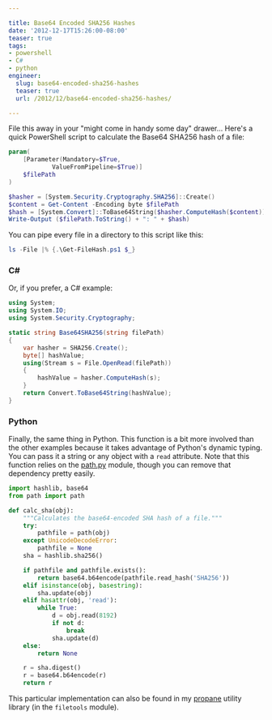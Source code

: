 ```yaml
---

title: Base64 Encoded SHA256 Hashes
date: '2012-12-17T15:26:00-08:00'
teaser: true
tags:
- powershell
- C#
- python
engineer:
  slug: base64-encoded-sha256-hashes
  teaser: true
  url: /2012/12/base64-encoded-sha256-hashes/

---
```


File this away in your "might come in handy some day" drawer... Here's a quick PowerShell script to calculate the Base64 SHA256 hash of a file:

```powershell
param(
    [Parameter(Mandatory=$True,
            ValueFromPipeline=$True)]
    $filePath
)

$hasher = [System.Security.Cryptography.SHA256]::Create()
$content = Get-Content -Encoding byte $filePath
$hash = [System.Convert]::ToBase64String($hasher.ComputeHash($content))
Write-Output ($filePath.ToString() + ": " + $hash)
```

You can pipe every file in a directory to this script like this:

```powershell
ls -File |% {.\Get-FileHash.ps1 $_}
```

<!--more-->

### C\#&nbsp;

Or, if you prefer, a C# example:

```csharp
using System;
using System.IO;
using System.Security.Cryptography;

static string Base64SHA256(string filePath)
{
    var hasher = SHA256.Create();
    byte[] hashValue;
    using(Stream s = File.OpenRead(filePath))
    {
        hashValue = hasher.ComputeHash(s);
    }
    return Convert.ToBase64String(hashValue);
}
```


### Python

Finally, the same thing in Python. This function is a bit more involved than the other examples because it takes advantage of Python's dynamic typing. You can pass it a string or any object with a `read` attribute. Note that this function relies on the [path.py](http://pypi.python.org/pypi/path.py/2.4.1) module, though you can remove that dependency pretty easily.

```python
import hashlib, base64
from path import path

def calc_sha(obj):
    """Calculates the base64-encoded SHA hash of a file."""
    try:
        pathfile = path(obj)
    except UnicodeDecodeError:
        pathfile = None
    sha = hashlib.sha256()

    if pathfile and pathfile.exists():
        return base64.b64encode(pathfile.read_hash('SHA256'))
    elif isinstance(obj, basestring):
        sha.update(obj)
    elif hasattr(obj, 'read'):
        while True:
            d = obj.read(8192)
            if not d:
                break
            sha.update(d)
    else:
        return None

    r = sha.digest()
    r = base64.b64encode(r)
    return r
```

This particular implementation can also be found in my [propane](http://pypi.python.org/pypi/propane/0.1.2) utility library (in the `filetools` module).
